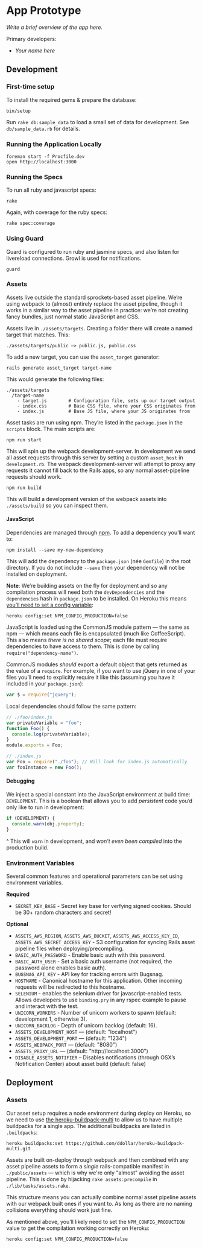 # App Prototype

_Write a brief overview of the app here._

Primary developers:

* _Your name here_

## Development

### First-time setup

To install the required gems & prepare the database:

```
bin/setup
```

Run `rake db:sample_data` to load a small set of data for development. See
`db/sample_data.rb` for details.

### Running the Application Locally

```
foreman start -f Procfile.dev
open http://localhost:3000
```

### Running the Specs

To run all ruby and javascript specs:

```
rake
```

Again, with coverage for the ruby specs:

```
rake spec:coverage
```

### Using Guard

Guard is configured to run ruby and jasmine specs, and also listen for
livereload connections. Growl is used for notifications.

```
guard
```

### Assets

Assets live outside the standard sprockets-based asset pipeline. We’re using webpack to (almost) entirely replace the asset pipeline, though it works in a similar way to the asset pipeline in practice: we’re not creating fancy bundles, just normal static JavaScript and CSS.

Assets live in `./assets/targets`. Creating a folder there will create a named target that matches. This:

```
./assets/targets/public —> public.js, public.css
```

To add a new target, you can use the `asset_target` generator:

```
rails generate asset_target target-name
```

This would generate the following files:

```
./assets/targets
  /target-name
    - target.js        # Configuration file, sets up our target output
    - index.css        # Base CSS file, where your CSS originates from
    - index.js         # Base JS file, where your JS originates from
```

Asset tasks are run using npm. They’re listed in the `package.json` in the `scripts` block. The main scripts are:

```
npm run start
```

This will spin up the webpack development-server. In development we send all asset requests through this server by setting a custom `asset_host` in `development.rb`. The webpack development-server will attempt to proxy any requests it cannot fill back to the Rails apps, so any normal asset-pipeline requests should work.

```
npm run build
```

This will build a development version of the webpack assets into `./assets/build` so you can inspect them.

#### JavaScript

Dependencies are managed through [npm](http://npmjs.com). To add a dependency you’ll want to:

```
npm install --save my-new-dependency
```

This will add the dependency to the `package.json` (née `Gemfile`) in the root directory. If you do not include `--save` then your dependency will not be installed on deployment.

**Note**: We’re building assets on the fly for deployment and so any compilation process will need both the `devDependencies` and the `dependencies` hash in `package.json` to be installed. On Heroku this means [you’ll need to set a config variable](https://github.com/heroku/heroku-buildpack-nodejs#enable-or-disable-devdependencies-installation):

```
heroku config:set NPM_CONFIG_PRODUCTION=false
```

JavaScript is loaded using the CommonJS module pattern — the same as npm — which means each file is encapsulated (much like CoffeeScript). This also means *there is no shared scope*; each file must require dependencies to have access to them. This is done by calling `require("dependency-name")`.

CommonJS modules _should_ export a default object that gets returned as the value of a `require`. For example, if you want to use jQuery in one of your files you’ll need to explicitly require it like this (assuming you have it included in your `package.json`):

```js
var $ = require("jquery");
```

Local dependencies should follow the same pattern:

```js
// ./foo/index.js
var privateVariable = "foo";
function Foo() {
  console.log(privateVariable);
}
module.exports = Foo;

// ./index.js
var Foo = require("./foo"); // Will look for index.js automatically
var fooInstance = new Foo();
```

#### Debugging

We inject a special constant into the JavaScript environment at build time: `DEVELOPMENT`. This is a boolean that allows you to add *persistent* code you’d only like to run in development:

```js
if (DEVELOPMENT) {
  console.warn(obj.property);
}
```

^ This will `warn` in development, and *won’t even been compiled* into the production build.

### Environment Variables

Several common features and operational parameters can be set using
environment variables.

**Required**

* `SECRET_KEY_BASE` - Secret key base for verfying signed cookies. Should be
  30+ random characters and secret!

**Optional**

* `ASSETS_AWS_REGION`, `ASSETS_AWS_BUCKET`, `ASSETS_AWS_ACCESS_KEY_ID`,
  `ASSETS_AWS_SECRET_ACCESS_KEY` - S3 configuration for syncing Rails asset
  pipeline files when deploying/precompiling.
* `BASIC_AUTH_PASSWORD` - Enable basic auth with this password.
* `BASIC_AUTH_USER` - Set a basic auth username (not required, the password alone enables basic auth).
* `BUGSNAG_API_KEY` - API key for tracking errors with Bugsnag.
* `HOSTNAME` - Canonical hostname for this application. Other incoming
  requests will be redirected to this hostname.
* `SELENIUM` - enables the selenium driver for javascript-enabled tests. Allows developers to use `binding.pry` in any rspec example to pause and interact with the test.
* `UNICORN_WORKERS` - Number of unicorn workers to spawn (default: development
  1, otherwise 3).
* `UNICORN_BACKLOG` - Depth of unicorn backlog (default: 16).
* `ASSETS_DEVELOPMENT_HOST` — (default: "localhost")
* `ASSETS_DEVELOPMENT_PORT` — (default: "1234")
* `ASSETS_WEBPACK_PORT` — (default: "8080")
* `ASSETS_PROXY_URL` — (default: "http://localhost:3000")
* `DISABLE_ASSETS_NOTIFIER` – Disables notifications (through OSX’s Notification Center) about asset build (default: false)

## Deployment

### Assets

Our asset setup requires a node environment during deploy on Heroku, so we need to use [the heroku-buildpack-multi](https://github.com/ddollar/heroku-buildpack-multi) to allow us to have multiple buildpacks for a single app. The additional buildpacks are listed in `.buildpacks`:

```
heroku buildpacks:set https://github.com/ddollar/heroku-buildpack-multi.git
```

Assets are built on-deploy through webpack and then combined with any asset pipeline assets to form a _single_ rails-compatible manifest in `./public/assets` — which is why we're only "almost" avoiding the asset pipeline. This is done by hijacking `rake assets:precompile` in `./lib/tasks/assets.rake`.

This structure means you can actually combine normal asset pipeline assets with our webpack built ones if you want to. As long as there are no naming collisions everything should work just fine.

As mentioned above, you’ll likely need to set the `NPM_CONFIG_PRODUCTION` value to get the compilation working correctly on Heroku:

```
heroku config:set NPM_CONFIG_PRODUCTION=false
```
